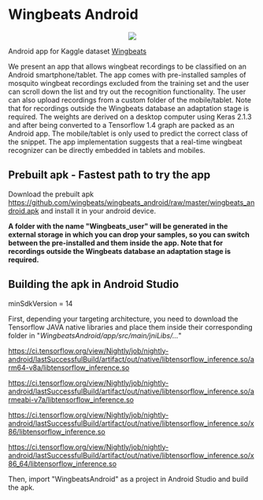 # Wingbeats Android

<p align="center"> <img src="https://github.com/wingbeats/wingbeats_pi/blob/master/wingbeats.png"></p>

Android app for Kaggle dataset [Wingbeats](https://www.kaggle.com/potamitis/wingbeats) 

We present an app that allows wingbeat recordings to be classified on an Android smartphone/tablet. The app comes with pre-installed samples of mosquito wingbeat recordings excluded from the training set and the user can scroll down the list and try out the recognition functionality. The user can also upload recordings from a custom folder of the mobile/tablet. Note that for recordings outside the Wingbeats database an adaptation stage is required. The weights are derived on a desktop computer using Keras 2.1.3 and after being converted to a Tensorflow 1.4 graph are packed as an Android app. The mobile/tablet is only used to predict the correct class of the snippet. The app implementation suggests that a real-time wingbeat recognizer can be directly embedded in tablets and mobiles.

## Prebuilt apk - Fastest path to try the app
Download the prebuilt apk https://github.com/wingbeats/wingbeats_android/raw/master/wingbeats_android.apk and install it in your android device. 

**A folder with the name "Wingbeats_user" will be generated in the external storage in which you can drop your samples, so you can switch between the pre-installed and them inside the app. Note that for recordings outside the Wingbeats database an adaptation stage is required.**

## Building the apk in Android Studio
minSdkVersion = 14

First, depending your targeting architecture, you need to download the Tensorflow JAVA native libraries and place them inside their corresponding folder in "_WingbeatsAndroid/app/src/main/jniLibs/..._"

https://ci.tensorflow.org/view/Nightly/job/nightly-android/lastSuccessfulBuild/artifact/out/native/libtensorflow_inference.so/arm64-v8a/libtensorflow_inference.so

https://ci.tensorflow.org/view/Nightly/job/nightly-android/lastSuccessfulBuild/artifact/out/native/libtensorflow_inference.so/armeabi-v7a/libtensorflow_inference.so

https://ci.tensorflow.org/view/Nightly/job/nightly-android/lastSuccessfulBuild/artifact/out/native/libtensorflow_inference.so/x86/libtensorflow_inference.so

https://ci.tensorflow.org/view/Nightly/job/nightly-android/lastSuccessfulBuild/artifact/out/native/libtensorflow_inference.so/x86_64/libtensorflow_inference.so

Then, import "WingbeatsAndroid" as a project in Android Studio and build the apk.
